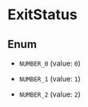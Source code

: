 

# ExitStatus

## Enum


* `NUMBER_0` (value: `0`)

* `NUMBER_1` (value: `1`)

* `NUMBER_2` (value: `2`)



